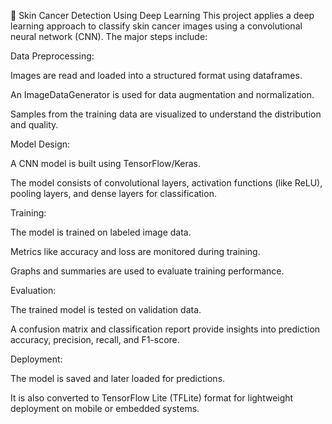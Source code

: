 🔬 Skin Cancer Detection Using Deep Learning
This project applies a deep learning approach to classify skin cancer images using a convolutional neural network (CNN). The major steps include:

Data Preprocessing:

Images are read and loaded into a structured format using dataframes.

An ImageDataGenerator is used for data augmentation and normalization.

Samples from the training data are visualized to understand the distribution and quality.

Model Design:

A CNN model is built using TensorFlow/Keras.

The model consists of convolutional layers, activation functions (like ReLU), pooling layers, and dense layers for classification.

Training:

The model is trained on labeled image data.

Metrics like accuracy and loss are monitored during training.

Graphs and summaries are used to evaluate training performance.

Evaluation:

The trained model is tested on validation data.

A confusion matrix and classification report provide insights into prediction accuracy, precision, recall, and F1-score.

Deployment:

The model is saved and later loaded for predictions.

It is also converted to TensorFlow Lite (TFLite) format for lightweight deployment on mobile or embedded systems.

